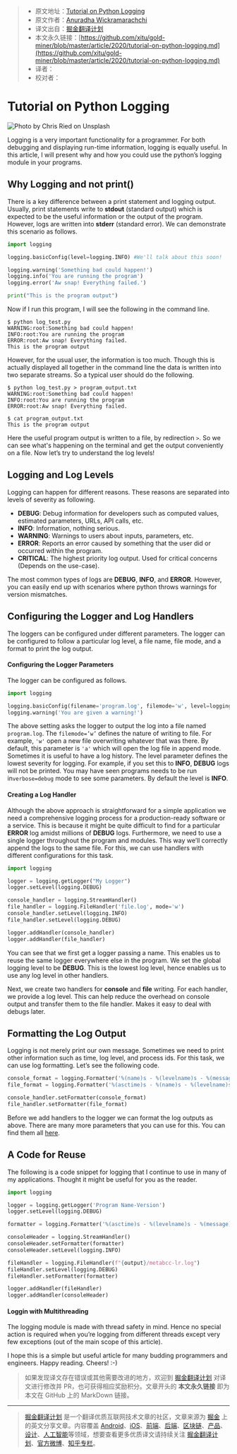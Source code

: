 > * 原文地址：[Tutorial on Python Logging](https://levelup.gitconnected.com/tutorial-on-python-logging-ac5f21e0a00)
> * 原文作者：[Anuradha Wickramarachchi](https://medium.com/@anuradhawick)
> * 译文出自：[掘金翻译计划](https://github.com/xitu/gold-miner)
> * 本文永久链接：[https://github.com/xitu/gold-miner/blob/master/article/2020/tutorial-on-python-logging.md](https://github.com/xitu/gold-miner/blob/master/article/2020/tutorial-on-python-logging.md)
> * 译者：
> * 校对者：

# Tutorial on Python Logging

![Photo by [Chris Ried](https://unsplash.com/@cdr6934?utm_source=unsplash&utm_medium=referral&utm_content=creditCopyText) on [Unsplash](https://unsplash.com/s/photos/codes?utm_source=unsplash&utm_medium=referral&utm_content=creditCopyText)](https://cdn-images-1.medium.com/max/12032/1*1X0-98EiQNkwBJj2vnTTqQ.jpeg)

Logging is a very important functionality for a programmer. For both debugging and displaying run-time information, logging is equally useful. In this article, I will present why and how you could use the python’s logging module in your programs.

## Why Logging and not print()

There is a key difference between a print statement and logging output. Usually, print statements write to **stdout** (standard output) which is expected to be the useful information or the output of the program. However, logs are written into **stderr** (standard error). We can demonstrate this scenario as follows.

```py
import logging

logging.basicConfig(level=logging.INFO) #We'll talk about this soon!

logging.warning('Something bad could happen!')
logging.info('You are running the program')
logging.error('Aw snap! Everything failed.')

print("This is the program output")
```

Now if I run this program, I will see the following in the command line.

```
$ python log_test.py
WARNING:root:Something bad could happen!
INFO:root:You are running the program
ERROR:root:Aw snap! Everything failed.
This is the program output
```

However, for the usual user, the information is too much. Though this is actually displayed all together in the command line the data is written into two separate streams. So a typical user should do the following.

```
$ python log_test.py > program_output.txt
WARNING:root:Something bad could happen!
INFO:root:You are running the program
ERROR:root:Aw snap! Everything failed.

$ cat program_output.txt
This is the program output
```

Here the useful program output is written to a file, by redirection `>`. So we can see what's happening on the terminal and get the output conveniently on a file. Now let’s try to understand the log levels!

## Logging and Log Levels

Logging can happen for different reasons. These reasons are separated into levels of severity as following.

* **DEBUG**: Debug information for developers such as computed values, estimated parameters, URLs, API calls, etc.
* **INFO**: Information, nothing serious.
* **WARNING**: Warnings to users about inputs, parameters, etc.
* **ERROR**: Reports an error caused by something that the user did or occurred within the program.
* **CRITICAL**: The highest priority log output. Used for critical concerns (Depends on the use-case).

The most common types of logs are **DEBUG**, **INFO**, and **ERROR**. However, you can easily end up with scenarios where python throws warnings for version mismatches.

## Configuring the Logger and Log Handlers

The loggers can be configured under different parameters. The logger can be configured to follow a particular log level, a file name, file mode, and a format to print the log output.

#### Configuring the Logger Parameters

The logger can be configured as follows.

```py
import logging

logging.basicConfig(filename='program.log', filemode='w', level=logging.DEBUG)
logging.warning('You are given a warning!')
```

The above setting asks the logger to output the log into a file named `program.log`. The `filemode=’w’` defines the nature of writing to file. For example, `'w'` open a new file overwriting whatever that was there. By default, this parameter is `'a'` which will open the log file in append mode. Sometimes it is useful to have a log history. The level parameter defines the lowest severity for logging. For example, if you set this to **INFO**, **DEBUG** logs will not be printed. You may have seen programs needs to be run in`verbose=debug` mode to see some parameters. By default the level is **INFO**.

#### Creating a Log Handler

Although the above approach is straightforward for a simple application we need a comprehensive logging process for a production-ready software or a service. This is because it might be quite difficult to find for a particular **ERROR** log amidst millions of **DEBUG** logs. Furthermore, we need to use a single logger throughout the program and modules. This way we’ll correctly append the logs to the same file. For this, we can use handlers with different configurations for this task.

```py
import logging

logger = logging.getLogger("My Logger")
logger.setLevel(logging.DEBUG)

console_handler = logging.StreamHandler()
file_handler = logging.FileHandler('file.log', mode='w')
console_handler.setLevel(logging.INFO)
file_handler.setLevel(logging.DEBUG)

logger.addHandler(console_handler)
logger.addHandler(file_handler)
```

You can see that we first get a logger passing a name. This enables us to reuse the same logger everywhere else in the program. We set the global logging level to be **DEBUG**. This is the lowest log level, hence enables us to use any log level in other handlers.

Next, we create two handlers for **console** and **file** writing. For each handler, we provide a log level. This can help reduce the overhead on console output and transfer them to the file handler. Makes it easy to deal with debugs later.

## Formatting the Log Output

Logging is not merely print our own message. Sometimes we need to print other information such as time, log level, and process ids. For this task, we can use log formatting. Let’s see the following code.

```py
console_format = logging.Formatter('%(name)s - %(levelname)s - %(message)s')
file_format = logging.Formatter('%(asctime)s - %(name)s - %(levelname)s - %(message)s')

console_handler.setFormatter(console_format)
file_handler.setFormatter(file_format)
```

Before we add handlers to the logger we can format the log outputs as above. There are many more parameters that you can use for this. You can find them all [here](https://docs.python.org/3/library/logging.html#logrecord-attributes).

## A Code for Reuse

The following is a code snippet for logging that I continue to use in many of my applications. Thought it might be useful for you as the reader.

```Python
import logging

logger = logging.getLogger('Program Name-Version')
logger.setLevel(logging.DEBUG)

formatter = logging.Formatter('%(asctime)s - %(levelname)s - %(message)s')

consoleHeader = logging.StreamHandler()
consoleHeader.setFormatter(formatter)
consoleHeader.setLevel(logging.INFO)

fileHandler = logging.FileHandler(f"{output}/metabcc-lr.log")
fileHandler.setLevel(logging.DEBUG)
fileHandler.setFormatter(formatter)

logger.addHandler(fileHandler)
logger.addHandler(consoleHeader)
```

#### Loggin with Multithreading

The logging module is made with thread safety in mind. Hence no special action is required when you’re logging from different threads except very few exceptions (out of the main scope of this article).

I hope this is a simple but useful article for many budding programmers and engineers. Happy reading. Cheers! :-)

> 如果发现译文存在错误或其他需要改进的地方，欢迎到 [掘金翻译计划](https://github.com/xitu/gold-miner) 对译文进行修改并 PR，也可获得相应奖励积分。文章开头的 **本文永久链接** 即为本文在 GitHub 上的 MarkDown 链接。

---

> [掘金翻译计划](https://github.com/xitu/gold-miner) 是一个翻译优质互联网技术文章的社区，文章来源为 [掘金](https://juejin.im) 上的英文分享文章。内容覆盖 [Android](https://github.com/xitu/gold-miner#android)、[iOS](https://github.com/xitu/gold-miner#ios)、[前端](https://github.com/xitu/gold-miner#前端)、[后端](https://github.com/xitu/gold-miner#后端)、[区块链](https://github.com/xitu/gold-miner#区块链)、[产品](https://github.com/xitu/gold-miner#产品)、[设计](https://github.com/xitu/gold-miner#设计)、[人工智能](https://github.com/xitu/gold-miner#人工智能)等领域，想要查看更多优质译文请持续关注 [掘金翻译计划](https://github.com/xitu/gold-miner)、[官方微博](http://weibo.com/juejinfanyi)、[知乎专栏](https://zhuanlan.zhihu.com/juejinfanyi)。
